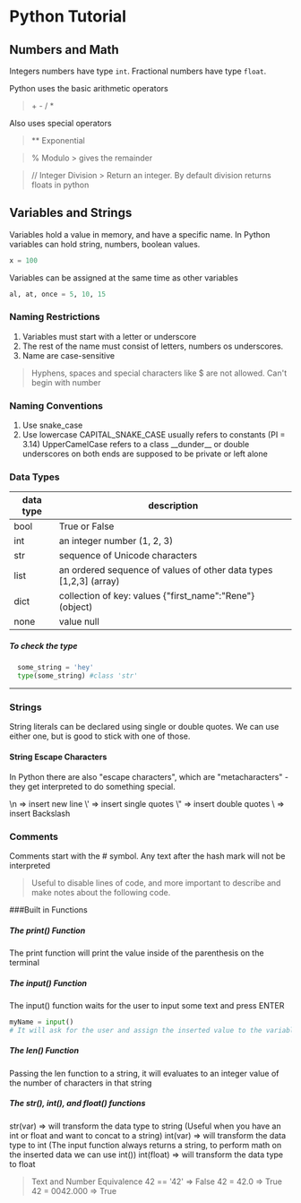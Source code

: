 # Python Tutorial


## Numbers and Math

Integers numbers have type `int`.
Fractional numbers have type `float`.

Python uses the basic arithmetic operators
> \+ - / *

Also uses special operators

> ** Exponential

> % Modulo > gives the remainder

>// Integer Division > Return an integer. By default division returns floats in python

## Variables and Strings

Variables hold a value in memory, and have a specific name. 
In Python variables can hold string, numbers, boolean values.

```python
x = 100
```
Variables can be assigned at the same time as other variables
```python
al, at, once = 5, 10, 15
```

### Naming Restrictions

1. Variables must start with a letter or underscore
2. The rest of the name must consist of letters, numbers os underscores.
3. Name are case-sensitive
>Hyphens, spaces and special characters like $ are not allowed. Can't begin with number

### Naming Conventions
1. Use snake_case 
2. Use lowercase 
  CAPITAL_SNAKE_CASE usually refers to constants (PI = 3.14)
  UpperCamelCase refers to a class
  \_\_dunder__ or double underscores on both ends are supposed to be private or left alone 

### Data Types
|data type| description|
|---------| -----------|
|bool     | True or False|
|int| an integer number (1, 2, 3)|
|str| sequence of Unicode characters|
|list| an ordered sequence of values of other data types [1,2,3] (array)|
|dict|collection of key: values {"first_name":"Rene"} (object)|
|none| value null|


##### To check the type
```python
  some_string = 'hey'
  type(some_string) #class 'str'
```

---

### Strings

String literals can be declared using single or double quotes. We can use either one, but is good to stick with one of those.


#### String Escape Characters 

In Python there are also "escape characters", which are "metacharacters" - they get interpreted to do something special.

\n => insert new line
\\' => insert single quotes
\\" => insert double quotes
\\ => insert Backslash

### Comments

Comments start with the # symbol. Any text after the hash mark will not be interpreted
> Useful to disable lines of code, and more important to describe and make notes about the following code.

###Built in Functions
##### The print() Function

The print function will print the value inside of the parenthesis on the terminal

##### The input() Function

The input() function waits for the user to input some text and press ENTER

```python
myName = input()
# It will ask for the user and assign the inserted value to the variable
```

##### The len() Function
Passing the len function to a string, it will evaluates to an integer value of the number of characters in that string

##### The str(), int(), and float() functions
str(var) => will transform the data type to string (Useful when you have an int or float and want to concat to a string)
int(var) => will transform the data type to int (The input function always returns a string, to perform math on the inserted data we can use int())
int(float) => will transform the data type to float

> Text and Number Equivalence
> 42 == '42' => False
> 42 = 42.0 => True
> 42 = 0042.000 => True
